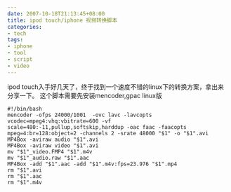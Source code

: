 ```yaml
---
date: 2007-10-18T21:13:45+08:00
title: ipod touch/iphone 视频转换脚本
categories:
- tech
tags:
- iphone
- tool
- script
- video
---
```

ipod touch入手好几天了，终于找到一个速度不错的linux下的转换方案，拿出来分享一下。
这个脚本需要先安装mencoder,gpac
linux版
```
#!/bin/bash
mencoder -ofps 24000/1001  -ovc lavc -lavcopts vcodec=mpeg4:vhq:vbitrate=600 -vf scale=480:-11,pullup,softskip,harddup -oac faac -faacopts mpeg=4:br=128:object=2 -channels 2 -srate 48000 "$1" -o "$1".avi
MP4Box -aviraw audio "$1".avi
MP4Box -aviraw video "$1".avi
mv "$1"_video.FMP4 "$1".m4v
mv "$1"_audio.raw "$1".aac
MP4Box -add "$1".aac -add "$1".m4v:fps=23.976 "$1".mp4
rm "$1".avi
rm "$1".aac
rm "$1".m4v
```
